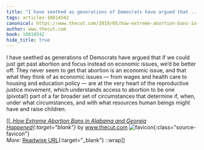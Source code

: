 ```yaml
---
title: "I have seethed as generations of Democrats have argued that ..."
tags: articles-10814542
canonical: https://www.thecut.com/2019/05/how-extreme-abortion-bans-in-alabama-and-georgia-happened.html
author: www.thecut.com
book: 10814542
hide_title: true
---
```


I have seethed as generations of Democrats have argued that if we could just get past abortion and focus instead on economic issues, we’d be better off. They never seem to get that abortion is an economic issue, and that what they think of as economic issues — from wages and health care to housing and education policy — are at the very heart of the reproductive justice movement, which understands access to abortion to be one (pivotal!) part of a far broader set of circumstances that determine if, when, under what circumstances, and with what resources human beings might have and raise children.


[[<cite>_[How Extreme Abortion Bans in Alabama and Georgia Happened](https://www.thecut.com/2019/05/how-extreme-abortion-bans-in-alabama-and-georgia-happened.html){:target="_blank"}_</cite> by www.thecut.com ![favicon](https://s2.googleusercontent.com/s2/favicons?domain=www.thecut.com){:class="source-favicon"}<br>
_More_: [Readwise URL](https://readwise.io/open/223802935){:target="_blank"}
::wrap]]